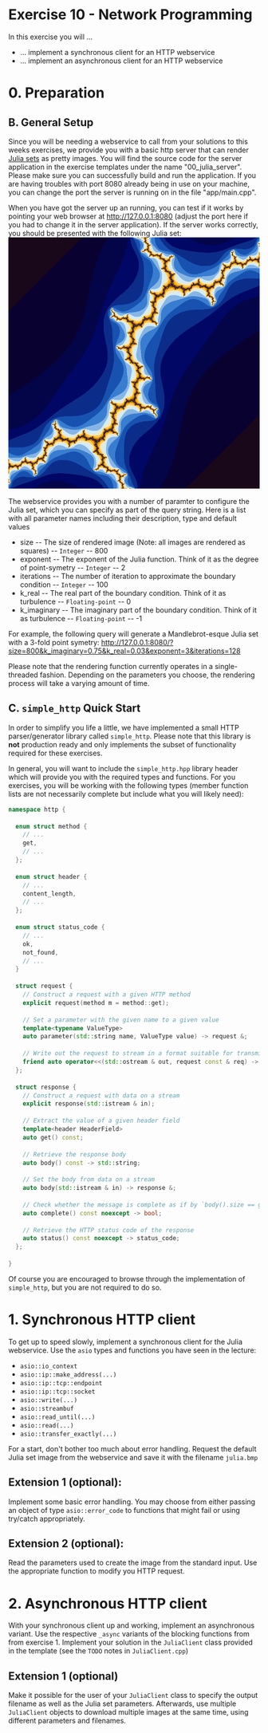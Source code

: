 Exercise 10 - Network Programming
=================================

In this exercise you will ...

* ... implement a synchronous client for an HTTP webservice
* ... implement an asynchronous client for an HTTP webservice

# 0. Preparation

## B. General Setup

Since you will be needing a webservice to call from your solutions to this weeks exercises, we provide you with a basic http server that can render [Julia sets](https://en.wikipedia.org/wiki/Julia_set) as pretty images.
You will find the source code for the server application in the exercise templates under the name "00_julia_server".
Please make sure you can successfully build and run the application.
If you are having troubles with port 8080 already being in use on your machine, you can change the port the server is running on in the file "app/main.cpp".

When you have got the server up an running, you can test if it works by pointing your web browser at <http://127.0.0.1:8080> (adjust the port here if you had to change it in the server application).
If the server works correctly, you should be presented with the following Julia set:
![Default Julia set](julia.png)

The webservice provides you with a number of paramter to configure the Julia set, which you can specify as part of the query string.
Here is a list with all parameter names including their description, type and default values

* size -- The size of rendered image (Note: all images are rendered as squares) -- `Integer` -- 800
* exponent -- The exponent of the Julia function. Think of it as the degree of point-symetry -- `Integer` -- 2
* iterations -- The number of iteration to approximate the boundary condition -- `Integer` -- 100
* k_real -- The real part of the boundary condition. Think of it as turbulence -- `Floating-point` -- 0
* k_imaginary -- The imaginary part of the boundary condition. Think of it as turbulence -- `Floating-point` -- -1

For example, the following query will generate a Mandlebrot-esque Julia set with a 3-fold point symetry: <http://127.0.0.1:8080/?size=800&k_imaginary=0.75&k_real=0.03&exponent=3&iterations=128>

Please note that the rendering function currently operates in a single-threaded fashion.
Depending on the parameters you choose, the rendering process will take a varying amount of time.

## C. `simple_http` Quick Start

In order to simplify you life a little, we have implemented a small HTTP parser/generator library called `simple_http`.
Please note that this library is **not** production ready and only implements the subset of functionality required for these exercises.

In general, you will want to include the `simple_http.hpp` library header which will provide you with the required types and functions.
For you exercises, you will be working with the following types (member function lists are not necessarily complete but include what you will likely need):

```c++
namespace http {

  enum struct method {
    // ...
    get,
    // ...
  };

  enum struct header {
    // ...
    content_length,
    // ...
  };
  
  enum struct status_code {
    // ...
    ok,
    not_found,
    // ...    
  }

  struct request {
    // Construct a request with a given HTTP method
    explicit request(method m = method::get);
    
    // Set a parameter with the given name to a given value
    template<typename ValueType>
    auto parameter(std::string name, ValueType value) -> request &;
    
    // Write out the request to stream in a format suitable for transmission to an HTTP server
    friend auto operator<<(std::ostream & out, request const & req) -> std::ostream &;
  };

  struct response {
    // Construct a request with data on a stream
    explicit response(std::istream & in);
    
    // Extract the value of a given header field
    template<header HeaderField>
    auto get() const;
   
    // Retrieve the response body
    auto body() const -> std::string;
    
    // Set the body from data on a stream
    auto body(std::istream & in) -> response &;
    
    // Check whether the message is complete as if by `body().size == get<header::content_length>()`
    auto complete() const noexcept -> bool;
    
    // Retrieve the HTTP status code of the response
    auto status() const noexcept -> status_code;
  };

}

```

Of course you are encouraged to browse through the implementation of `simple_http`, but you are not required to do so.

# 1. Synchronous HTTP client

To get up to speed slowly, implement a synchronous client for the Julia webservice.
Use the `asio` types and functions you have seen in the lecture:

  * `asio::io_context`
  * `asio::ip::make_address(...)`
  * `asio::ip::tcp::endpoint`
  * `asio::ip::tcp::socket`
  * `asio::write(...)`
  * `asio::streambuf`
  * `asio::read_until(...)`
  * `asio::read(...)`
  * `asio::transfer_exactly(...)`

For a start, don't bother too much about error handling.
Request the default Julia set image from the webservice and save it with the filename `julia.bmp`

## Extension 1 (optional):

Implement some basic error handling.
You may choose from either passing an object of type `asio::error_code` to functions that might fail or using try/catch appropriately.

## Extension 2 (optional):

Read the parameters used to create the image from the standard input.
Use the appropriate function to modify you HTTP request.

# 2. Asynchronous HTTP client

With your synchronous client up and working, implement an asynchronous variant.
Use the respective `_async` variants of the blocking functions from from exercise 1.
Implement your solution in the `JuliaClient` class provided in the template (see the `TODO` notes in `JuliaClient.cpp`)

## Extension 1 (optional)

Make it possible for the user of your `JuliaClient` class to specify the output filename as well as the Julia set parameters.
Afterwards, use multiple `JuliaClient` objects to download multiple images at the same time, using different parameters and filenames.
